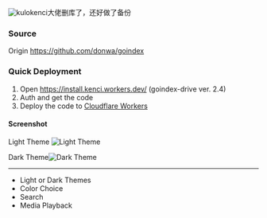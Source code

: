 
![kulokenci](https://github.com/kulokenci)大佬删库了，还好做了备份

### Source
Origin https://github.com/donwa/goindex

### Quick Deployment
1. Open https://install.kenci.workers.dev/ (goindex-drive ver. 2.4)
2. Auth and get the code
3. Deploy the code to [Cloudflare Workers](https://www.cloudflare.com/)

#### Screenshot
Light Theme
![Light Theme](https://raw.githubusercontent.com/kulokenci/goindex-drive/master/screenshot/material-light.png)

Dark Theme![Dark Theme](https://raw.githubusercontent.com/kulokenci/goindex-drive/master/screenshot/material-dark.png)

---
- Light or Dark Themes
- Color Choice
- Search
- Media Playback
